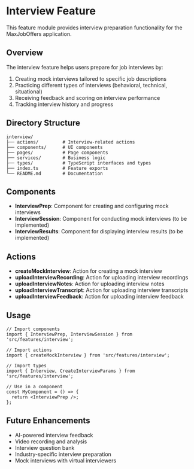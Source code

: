 # Interview Feature

This feature module provides interview preparation functionality for the MaxJobOffers application.

## Overview

The interview feature helps users prepare for job interviews by:

1. Creating mock interviews tailored to specific job descriptions
2. Practicing different types of interviews (behavioral, technical, situational)
3. Receiving feedback and scoring on interview performance
4. Tracking interview history and progress

## Directory Structure

```
interview/
├── actions/         # Interview-related actions
├── components/      # UI components
├── pages/           # Page components
├── services/        # Business logic
├── types/           # TypeScript interfaces and types
├── index.ts         # Feature exports
└── README.md        # Documentation
```

## Components

- **InterviewPrep**: Component for creating and configuring mock interviews
- **InterviewSession**: Component for conducting mock interviews (to be implemented)
- **InterviewResults**: Component for displaying interview results (to be implemented)

## Actions

- **createMockInterview**: Action for creating a mock interview
- **uploadInterviewRecording**: Action for uploading interview recordings
- **uploadInterviewNotes**: Action for uploading interview notes
- **uploadInterviewTranscript**: Action for uploading interview transcripts
- **uploadInterviewFeedback**: Action for uploading interview feedback

## Usage

```tsx
// Import components
import { InterviewPrep, InterviewSession } from 'src/features/interview';

// Import actions
import { createMockInterview } from 'src/features/interview';

// Import types
import { Interview, CreateInterviewParams } from 'src/features/interview';

// Use in a component
const MyComponent = () => {
  return <InterviewPrep />;
};
```

## Future Enhancements

- AI-powered interview feedback
- Video recording and analysis
- Interview question bank
- Industry-specific interview preparation
- Mock interviews with virtual interviewers
